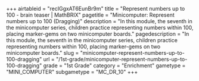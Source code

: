 +++
airtableid = "recIGgxAT6EunBr9m"
title = "Represent numbers up to 100 - brain teaser | MathBRIX"
pagetitle = "Minicomputer: Represent numbers up to 100 (Dragging)"
description = "In this module, the seventh in the minicomputer series, children practice representing numbers within 100, placing marker-gems on two minicomputer boards."
pagedescription = "In this module, the seventh in the minicomputer series, children practice representing numbers within 100, placing marker-gems on two minicomputer boards."
slug = "minicomputer-represent-numbers-up-to-100-dragging"
url = "/1st-grade/minicomputer-represent-numbers-up-to-100-dragging"
grade = "1st Grade"
category = "Enrichment"
gametype = "MINI_COMPUTER"
subgametype = "MC_DR_10"
+++
